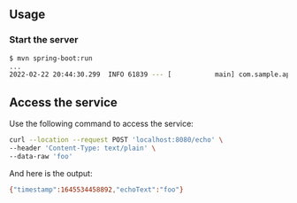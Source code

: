 ## Usage

### Start the server

```bash
$ mvn spring-boot:run
...
2022-02-22 20:44:30.299  INFO 61839 --- [           main] com.sample.app2.MyApp                    : Started MyApp in 1.219 seconds (JVM running for 1.401)
```

## Access the service


Use the following command to access the service:

```bash
curl --location --request POST 'localhost:8080/echo' \
--header 'Content-Type: text/plain' \
--data-raw 'foo'
```

And here is the output:

```bash
{"timestamp":1645534458892,"echoText":"foo"}
```

